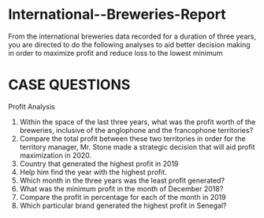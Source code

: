 # International--Breweries-Report
From the international breweries data recorded for a duration of three years, you are directed to do the following analyses to aid better decision making in order to maximize profit and reduce loss to the lowest minimum

# CASE QUESTIONS
Profit Analysis
1. Within the space of the last three years, what was the profit worth of the breweries,
inclusive of the anglophone and the francophone territories?
2. Compare the total profit between these two territories in order for the territory manager,
Mr. Stone made a strategic decision that will aid profit maximization in 2020.
3. Country that generated the highest profit in 2019
4. Help him find the year with the highest profit.
5. Which month in the three years was the least profit generated?
6. What was the minimum profit in the month of December 2018?
7. Compare the profit in percentage for each of the month in 2019
8. Which particular brand generated the highest profit in Senegal?
